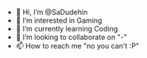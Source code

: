 - 👋 Hi, I’m @SaDudehin
- 👀 I’m interested in Gaming
- 🌱 I’m currently learning Coding
- 💞️ I’m looking to collaborate on "-"
- 📫 How to reach me "no you can't :P"

<!---
SaDudehin/SaDudehin is a ✨ special ✨ repository because its `README.md` (this file) appears on your GitHub profile.
You can click the Preview link to take a look at your changes.
--->
